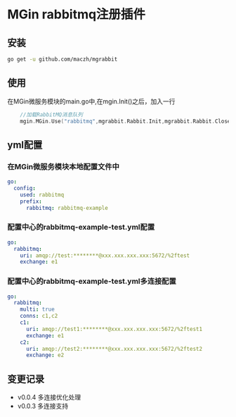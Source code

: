 # MGin rabbitmq注册插件

## 安装
```bash
go get -u github.com/maczh/mgrabbit
```

## 使用
在MGin微服务模块的main.go中,在mgin.Init()之后，加入一行

```go
	//加载RabbitMQ消息队列
	mgin.MGin.Use("rabbitmq",mgrabbit.Rabbit.Init,mgrabbit.Rabbit.Close,nil)
```

## yml配置
### 在MGin微服务模块本地配置文件中
```yaml
go:
  config:
    used: rabbitmq
    prefix:
      rabbitmq: rabbitmq-example
```

### 配置中心的rabbitmq-example-test.yml配置
```yaml
go:
  rabbitmq:
    uri: amqp://test:********@xxx.xxx.xxx.xxx:5672/%2ftest
    exchange: e1 
```

### 配置中心的rabbitmq-example-test.yml多连接配置
```yaml
go:
  rabbitmq:
    multi: true
    conns: c1,c2
    c1:
      uri: amqp://test1:********@xxx.xxx.xxx.xxx:5672/%2ftest1
      exchange: e1 
    c2:
      uri: amqp://test2:********@xxx.xxx.xxx.xxx:5672/%2ftest2
      exchange: e2 
```


## 变更记录
- v0.0.4 多连接优化处理
- v0.0.3 多连接支持